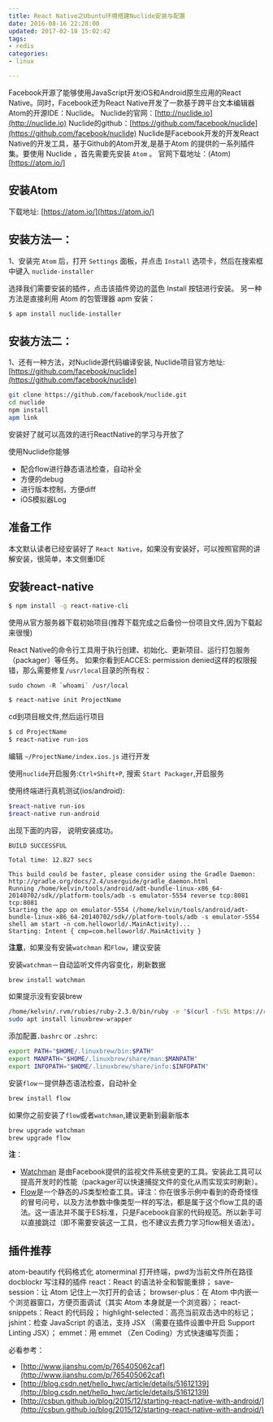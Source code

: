 ```yaml
---
title: React Native之Ubuntu环境搭建Nuclide安装与配置
date: 2016-08-16 22:28:00
updated: 2017-02-18 15:02:42
tags: 
- redis
categories: 
- linux

---
```

Facebook开源了能够使用JavaScript开发iOS和Android原生应用的React Native。同时，Facebook还为React Native开发了一款基于跨平台文本编辑器Atom的开源IDE：Nuclide。
Nuclide的官网：[http://nuclide.io](http://nuclide.io)
Nuclide的github：[https://github.com/facebook/nuclide](https://github.com/facebook/nuclide)
Nuclide是Facebook开发的开发React Native的开发工具，基于Github的Atom开发,是基于Atom 的提供的一系列插件集。要使用 Nuclide ，首先需要先安装 `Atom` 。
官网下载地址：(Atom)[https://atom.io/]


<!--more-->
## 安装Atom

下载地址: [https://atom.io/](https://atom.io/)

## 安装方法一：

1、安装完 `Atom` 后，打开 `Settings` 面板，并点击 `Install` 选项卡，然后在搜索框中键入 `nuclide-installer`

选择我们需要安装的插件，点击该插件旁边的蓝色 Install 按钮进行安装。
另一种方法是直接利用 Atom 的包管理器 apm 安装：
```bash
$ apm install nuclide-installer
```
## 安装方法二：
1、还有一种方法，对Nuclide源代码编译安装,
Nuclide项目官方地址: [https://github.com/facebook/nuclide](https://github.com/facebook/nuclide)
```bash
git clone https://github.com/facebook/nuclide.git
cd nuclide
npm install
apm link
```
安装好了就可以高效的进行ReactNative的学习与开放了

使用Nuclide你能够

 - 配合flow进行静态语法检查，自动补全
 - 方便的debug
 - 进行版本控制，方便diff
 - iOS模拟器Log

## 准备工作

本文默认读者已经安装好了 `React Native`，如果没有安装好，可以按照官网的讲解安装，很简单，本文侧重IDE

## 安装react-native
```bash
$ npm install -g react-native-cli
```
使用从官方服务器下载初始项目(推荐下载完成之后备份一份项目文件,因为下载起来很慢)

React Native的命令行工具用于执行创建、初始化、更新项目、运行打包服务（packager）等任务。
如果你看到EACCES: permission denied这样的权限报错，那么需要修复`/usr/local`目录的所有权：
```
sudo chown -R `whoami` /usr/local
```

```bash
$ react-native init ProjectName
```
cd到项目根文件,然后运行项目
```bash
$ cd ProjectName
$ react-native run-ios
```
编辑 `~/ProjectName/index.ios.js` 进行开发

使用`nuclide`开启服务:`Ctrl+Shift+P`, 搜索 `Start Packager`,开启服务

使用终端进行真机测试(ios/android):
```bash
$react-native run-ios
$react-native run-android
```

出现下面的内容， 说明安装成功。
```
BUILD SUCCESSFUL

Total time: 12.827 secs

This build could be faster, please consider using the Gradle Daemon: http://gradle.org/docs/2.4/userguide/gradle_daemon.html
Running /home/kelvin/tools/android/adt-bundle-linux-x86_64-20140702/sdk//platform-tools/adb -s emulator-5554 reverse tcp:8081 tcp:8081
Starting the app on emulator-5554 (/home/kelvin/tools/android/adt-bundle-linux-x86_64-20140702/sdk//platform-tools/adb -s emulator-5554 shell am start -n com.helloworld/.MainActivity)...
Starting: Intent { cmp=com.helloworld/.MainActivity }
```



**注意**，如果没有安装`watchman` 和`Flow`，建议安装

安装`watchman`－自动监听文件内容变化，刷新数据
```bash
brew install watchman
```
如果提示没有安装brew
```bash
/home/kelvin/.rvm/rubies/ruby-2.3.0/bin/ruby -e "$(curl -fsSL https://raw.githubusercontent.com/Linuxbrew/install/master/install)"
sudo apt install linuxbrew-wrapper
```
添加配置`.bashrc` or `.zshrc`:
```bash
export PATH="$HOME/.linuxbrew/bin:$PATH"
export MANPATH="$HOME/.linuxbrew/share/man:$MANPATH"
export INFOPATH="$HOME/.linuxbrew/share/info:$INFOPATH"
```
安装`flow`－提供静态语法检查，自动补全
```bash
brew install flow
```
如果你之前安装了`flow`或者`watchman`,建议更新到最新版本

```bash
brew upgrade watchman
brew upgrade flow
```
**注**：

 - [Watchman](https://facebook.github.io/watchman/docs/install.html)
   是由Facebook提供的监视文件系统变更的工具。安装此工具可以提高开发时的性能（packager可以快速捕捉文件的变化从而实现实时刷新）。
 - [Flow](http://www.flowtype.org/)是一个静态的JS类型检查工具。译注：你在很多示例中看到的奇奇怪怪的冒号问号，以及方法参数中像类型一样的写法，都是属于这个flow工具的语法。这一语法并不属于ES标准，只是Facebook自家的代码规范。所以新手可以直接跳过（即不需要安装这一工具，也不建议去费力学习flow相关语法）。

## 插件推荐

atom-beautify 代码格式化
atomerminal 打开终端，pwd为当前文件所在路径
docblockr 写注释的插件
react：React 的语法补全和智能重排；
save-session：让 Atom 记住上一次打开的会话；
browser-plus：在 Atom 中内嵌一个浏览器窗口，方便页面调试（其实 Atom 本身就是一个浏览器）；
react-snippets：React 的代码段；
highlight-selected：高亮当前双击选中的标记；
jshint：检查 JavaScript 的语法，支持 JSX （需要在插件设置中开启 Support Linting JSX）；
emmet：用 emmet （Zen Coding）方式快速编写页面；

必看参考：

- [http://www.jianshu.com/p/765405062caf](http://www.jianshu.com/p/765405062caf)
- [http://blog.csdn.net/hello_hwc/article/details/51612139](http://blog.csdn.net/hello_hwc/article/details/51612139)
- [http://csbun.github.io/blog/2015/12/starting-react-native-with-android/](http://csbun.github.io/blog/2015/12/starting-react-native-with-android/)